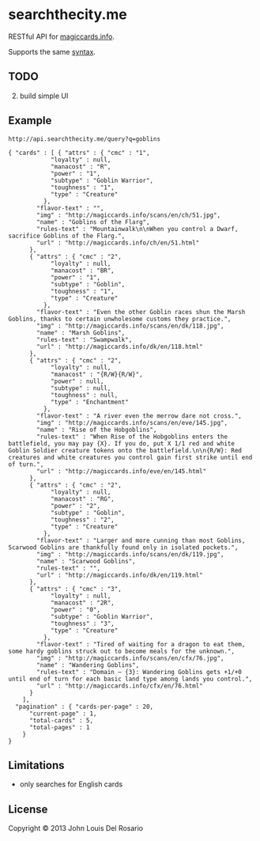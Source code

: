 # searchthecity.me

RESTful API for [magiccards.info](http://magiccards.info).

Supports the same [syntax](http://magiccards.info/syntax.html).

## TODO

2. build simple UI

## Example

`http://api.searchthecity.me/query?q=goblins`

    { "cards" : [ { "attrs" : { "cmc" : "1",
                "loyalty" : null,
                "manacost" : "R",
                "power" : "1",
                "subtype" : "Goblin Warrior",
                "toughness" : "1",
                "type" : "Creature"
              },
            "flavor-text" : "",
            "img" : "http://magiccards.info/scans/en/ch/51.jpg",
            "name" : "Goblins of the Flarg",
            "rules-text" : "Mountainwalk\n\nWhen you control a Dwarf, sacrifice Goblins of the Flarg.",
            "url" : "http://magiccards.info/ch/en/51.html"
          },
          { "attrs" : { "cmc" : "2",
                "loyalty" : null,
                "manacost" : "BR",
                "power" : "1",
                "subtype" : "Goblin",
                "toughness" : "1",
                "type" : "Creature"
              },
            "flavor-text" : "Even the other Goblin races shun the Marsh Goblins, thanks to certain unwholesome customs they practice.",
            "img" : "http://magiccards.info/scans/en/dk/118.jpg",
            "name" : "Marsh Goblins",
            "rules-text" : "Swampwalk",
            "url" : "http://magiccards.info/dk/en/118.html"
          },
          { "attrs" : { "cmc" : "2",
                "loyalty" : null,
                "manacost" : "{R/W}{R/W}",
                "power" : null,
                "subtype" : null,
                "toughness" : null,
                "type" : "Enchantment"
              },
            "flavor-text" : "A river even the merrow dare not cross.",
            "img" : "http://magiccards.info/scans/en/eve/145.jpg",
            "name" : "Rise of the Hobgoblins",
            "rules-text" : "When Rise of the Hobgoblins enters the battlefield, you may pay {X}. If you do, put X 1/1 red and white Goblin Soldier creature tokens onto the battlefield.\n\n{R/W}: Red creatures and white creatures you control gain first strike until end of turn.",
            "url" : "http://magiccards.info/eve/en/145.html"
          },
          { "attrs" : { "cmc" : "2",
                "loyalty" : null,
                "manacost" : "RG",
                "power" : "2",
                "subtype" : "Goblin",
                "toughness" : "2",
                "type" : "Creature"
              },
            "flavor-text" : "Larger and more cunning than most Goblins, Scarwood Goblins are thankfully found only in isolated pockets.",
            "img" : "http://magiccards.info/scans/en/dk/119.jpg",
            "name" : "Scarwood Goblins",
            "rules-text" : "",
            "url" : "http://magiccards.info/dk/en/119.html"
          },
          { "attrs" : { "cmc" : "3",
                "loyalty" : null,
                "manacost" : "2R",
                "power" : "0",
                "subtype" : "Goblin Warrior",
                "toughness" : "3",
                "type" : "Creature"
              },
            "flavor-text" : "Tired of waiting for a dragon to eat them, some hardy goblins struck out to become meals for the unknown.",
            "img" : "http://magiccards.info/scans/en/cfx/76.jpg",
            "name" : "Wandering Goblins",
            "rules-text" : "Domain — {3}: Wandering Goblins gets +1/+0 until end of turn for each basic land type among lands you control.",
            "url" : "http://magiccards.info/cfx/en/76.html"
          }
        ],
      "pagination" : { "cards-per-page" : 20,
          "current-page" : 1,
          "total-cards" : 5,
          "total-pages" : 1
        }
    }

## Limitations

- only searches for English cards

## License

Copyright © 2013 John Louis Del Rosario
